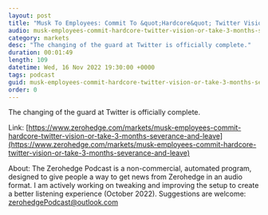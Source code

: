 ```yaml
---
layout: post
title: "Musk To Employees: Commit To &quot;Hardcore&quot; Twitter Vision Or Take 3 Months Severance And Leave"
audio: musk-employees-commit-hardcore-twitter-vision-or-take-3-months-severance-and-leave-0
category: markets
desc: "The changing of the guard at Twitter is officially complete."
duration: 00:01:49
length: 109
datetime: Wed, 16 Nov 2022 19:30:00 +0000
tags: podcast
guid: musk-employees-commit-hardcore-twitter-vision-or-take-3-months-severance-and-leave-0
order: 0
---
```

The changing of the guard at Twitter is officially complete.

Link: [https://www.zerohedge.com/markets/musk-employees-commit-hardcore-twitter-vision-or-take-3-months-severance-and-leave](https://www.zerohedge.com/markets/musk-employees-commit-hardcore-twitter-vision-or-take-3-months-severance-and-leave)

About: The Zerohedge Podcast is a non-commercial, automated program, designed to give people a way to get news from Zerohedge in an audio format.  I am actively working on tweaking and improving the setup to create a better listening experience (October 2022).  Suggestions are welcome: [zerohedgePodcast@outlook.com](mailto:zerohedgePodcast@outlook.com)